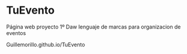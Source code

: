 # TuEvento
Página web proyecto 1º Daw lenguaje de marcas para organizacion de eventos 

Guillemorillo.github.io/TuEvento
